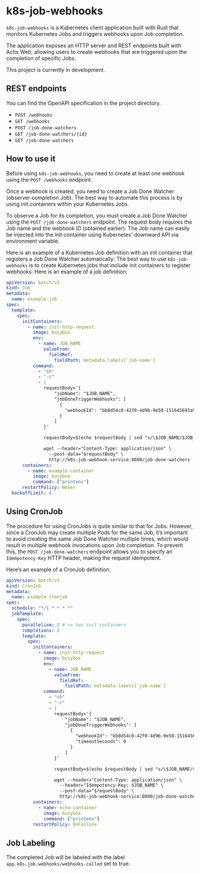 # k8s-job-webhooks

`k8s-job-webhooks` is a Kubernetes client application built with Rust that monitors Kubernetes Jobs and triggers webhooks upon Job completion.

The application exposes an HTTP server and REST endpoints built with Actix Web, allowing users to create webhooks that
are triggered upon the completion of specific Jobs.

This project is currently in development.
## REST endpoints
You can find the OpenAPI specification in the project directory.
- `POST /webhooks`
- `GET /webhooks`
- `POST /job-done-watchers`
- `GET /job-done-watchers/{id}`
- `GET /job-done-watchers`
## How to use it
Before using `k8s-job-webhooks`, you need to create at least one webhook using the `POST /webhooks` endpoint.

Once a webhook is created, you need to create a Job Done Watcher (observer completion Job). The best way
to automate this process is by using init containers within your Kubernetes Jobs.

To observe a Job for its completion, you must create a Job Done Watcher using the `POST /job-done-watchers` endpoint.
The request body requires the Job name and the webhook ID (obtained earlier).
The Job name can easily be injected into the init container using Kubernetes' downward API via environment variable.

Here is an example of a Kubernetes Job definition with an init container that registers a Job Done Watcher automatically:
The best way to use `k8s-job-webhooks` is to create Kubernetes jobs that include init containers to register webhooks. 
Here is an example of a job definition:
```yaml
apiVersion: batch/v1
kind: Job
metadata:
  name: example-job
spec:
  template:
    spec:
      initContainers:
        - name: init-http-request
          image: busybox
          env:
            - name: JOB_NAME
              valueFrom:
                fieldRef:
                  fieldPath: metadata.labels['job-name']
          command:
            - "sh"
            - "-c"
            - |
              requestBody='{
                  "jobName": "$JOB_NAME",
                  "jobDoneTriggerWebhooks": [
                    {
                      "webhookId": "bb8d54c0-42f0-4d96-9e50-151645693a94"
                    }
                  ]
              }'

              requestBody=$(echo $requestBody | sed "s/\$JOB_NAME/$JOB_NAME/")

              wget --header="Content-Type: application/json" \
                --post-data="$requestBody" \
                http://k8s-job-webhook-service:8080/job-done-watchers
      containers:
        - name: example-container
          image: busybox
          command: ["printenv"]
      restartPolicy: Never
  backoffLimit: 4
```

## Using CronJob
The procedure for using CronJobs is quite similar to that for Jobs. However, since a CronJob may create multiple Pods
for the same Job, it’s important to avoid creating the same Job Done Watcher multiple times, which would result in multiple
webhook invocations upon Job completion. To prevent this, the `POST /job-done-watchers` endpoint allows you to specify
an `Idempotency-Key` HTTP header, making the request idempotent.

Here’s an example of a CronJob definition:
```yaml
apiVersion: batch/v1
kind: CronJob
metadata:
  name: example-cronjob
spec:
  schedule: "*/1 * * * *" 
  jobTemplate:
    spec:
      parallelism: 2 # => two init containers
      completions: 2  
      template:
        spec:
          initContainers:
            - name: init-http-request
              image: busybox
              env:
                - name: JOB_NAME
                  valueFrom:
                    fieldRef:
                      fieldPath: metadata.labels['job-name']
              command:
                - "sh"
                - "-c"
                - |
                  requestBody='{
                      "jobName": "$JOB_NAME",
                      "jobDoneTriggerWebhooks": [
                        {
                          "webhookId": "bb8d54c0-42f0-4d96-9e50-151645693a94",
                          "timeoutSeconds": 0
                        }
                      ]
                  }'

                  requestBody=$(echo $requestBody | sed "s/\$JOB_NAME/$JOB_NAME/")

                  wget --header="Content-Type: application/json" \
                    --header="Idempotency-Key: $JOB_NAME" \
                    --post-data="$requestBody" \
                    http://k8s-job-webhook-service:8080/job-done-watchers
          containers:
            - name: echo-container
              image: busybox
              command: ["printenv"]
          restartPolicy: OnFailure
```
## Job Labeling
The completed Job will be labeled with the label `app.k8s.job.webhooks/webhooks-called` set to true.